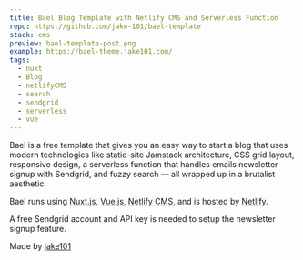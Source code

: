 ```yaml
---
title: Bael Blog Template with Netlify CMS and Serverless Function
repo: https://github.com/jake-101/bael-template
stack: cms
preview: bael-template-post.png
example: https://bael-theme.jake101.com/
tags:
  - nuxt
  - Blog
  - netlifyCMS
  - search
  - sendgrid
  - serverless
  - vue
---
```


Bael is a free template that gives you an easy way to start a blog that uses modern technologies like static-site Jamstack architecture, CSS grid layout, responsive design, a serverless function that handles emails newsletter signup with Sendgrid, and fuzzy search — all wrapped up in a brutalist aesthetic.

Bael runs using [Nuxt.js](https://nuxtjs.org), [Vue.js](https://vuejs.org), [Netlify CMS](https://netlifycms.org), and is hosted by [Netlify](https://netlify.com).

A free Sendgrid account and API key is needed to setup the newsletter signup feature.

Made by [jake101](https://jake101.com)
